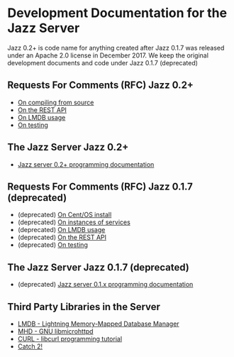 # Development Documentation for the Jazz Server

Jazz 0.2+ is code name for anything created after Jazz 0.1.7 was released under an Apache 2.0 license in December 2017.
We keep the original development documents and code under Jazz 0.1.7 (deprecated)

## Requests For Comments (RFC) Jazz 0.2+

 - [On compiling from source](../jazz_reference/setup_compiling_from_source.html)
 - [On the REST API](../jazz_reference/rest_reference.html)
 - [On LMDB usage](rfc2/lmdb.html)
 - [On testing](rfc2/testing.html)

## The Jazz Server Jazz 0.2+

 - [Jazz server 0.2+ programming documentation](../develop_jazz02/index.html)

## Requests For Comments (RFC) Jazz 0.1.7 (deprecated)

 - (deprecated) [On Cent/OS install](rfc/binary_install.html)
 - (deprecated) [On instances of services](rfc/instantiation.html)
 - (deprecated) [On LMDB usage](rfc/lmdb_dbis.html)
 - (deprecated) [On the REST API](rfc/rest_api.html)
 - (deprecated) [On testing](rfc/testing.html)

## The Jazz Server Jazz 0.1.7 (deprecated)

 - (deprecated) [Jazz server 0.1.x programming documentation](../develop_jazz01/index.html)

## Third Party Libraries in the Server

 - [LMDB - Lightning Memory-Mapped Database Manager](http://www.lmdb.tech/doc/)
 - [MHD - GNU libmicrohttpd](https://www.gnu.org/software/libmicrohttpd/manual/libmicrohttpd.html)
 - [CURL - libcurl programming tutorial](https://curl.haxx.se/libcurl/c/libcurl-tutorial.html)
 - [Catch 2! ](https://github.com/catchorg/Catch2/blob/master/docs/Readme.md#top)
